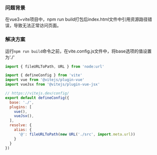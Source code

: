 
### 问题背景
在vue3+vite项目中，npm run build打包后index.html文件中引用资源路径错误，导致无法正常访问页面。

### 解决方案
运行`npm run build`命令之前，在vite.config.js文件中，将base选项的值设置为'./'
```jsx
import { fileURLToPath, URL } from 'node:url'

import { defineConfig } from 'vite'
import vue from '@vitejs/plugin-vue'
import vueJsx from '@vitejs/plugin-vue-jsx'

// https://vitejs.dev/config/
export default defineConfig({
  base: './',
  plugins: [
    vue(),
    vueJsx(),
  ],
  resolve: {
    alias: {
      '@': fileURLToPath(new URL('./src', import.meta.url))
    }
  }
})

```